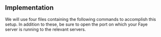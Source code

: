<!-- usedin: [ _rails/Tutorials] - post: -->


## Implementation

We will use four files containing the following commands to accomplish this setup. In addition to these, be sure to open the port on which your Faye server is running to the relevant servers.

